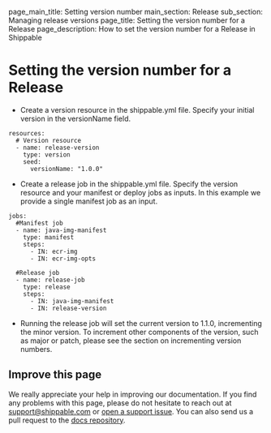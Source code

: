 page_main_title: Setting version number
main_section: Release
sub_section: Managing release versions
page_title: Setting the version number for a Release
page_description: How to set the version number for a Release in Shippable

# Setting the version number for a Release

-  Create a version resource in the shippable.yml file. Specify your initial version in the versionName field.

```
resources:
  # Version resource
  - name: release-version
    type: version
    seed:
      versionName: "1.0.0"
```

- Create a release job in the shippable.yml file. Specify the version resource and your manifest or deploy jobs as inputs. In this example
 we provide a single manifest job as an input.

```
jobs:
  #Manifest job  
  - name: java-img-manifest
    type: manifest
    steps:
      - IN: ecr-img
      - IN: ecr-img-opts

  #Release job    
  - name: release-job
    type: release
    steps:
      - IN: java-img-manifest
      - IN: release-version
```

- Running the release job will set the current version to 1.1.0, incrementing the minor version. To increment other components of the version, such as major or patch, please see the section on incrementing version numbers.

## Improve this page

We really appreciate your help in improving our documentation. If you find any problems with this page, please do not hesitate to reach out at [support@shippable.com](mailto:support@shippable.com) or [open a support issue](https://www.github.com/Shippable/support/issues). You can also send us a pull request to the [docs repository](https://www.github.com/Shippable/docs).
